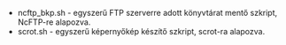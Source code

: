 - ncftp_bkp.sh - egyszerű FTP szerverre adott könyvtárat mentő szkript, NcFTP-re alapozva.
- scrot.sh - egyszerű képernyőkép készítő szkript, scrot-ra alapozva.
